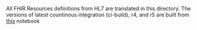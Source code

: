 All FHIR Resources definitions from HL7 are translated in this directory. The versions of latest countinous integration (ci-build), r4, and r5 are built from [this](https://github.com/databricks-industry-solutions/json2spark-schema/blob/main/01_healthcare_FHIR_demo.py) notebook
